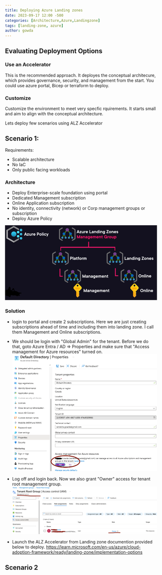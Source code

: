 ```yaml
---
title: Deploying Azure Landing zones
date: 2023-09-17 12:00 -500
categories: [Architecture,Azure,Landingzone]
tags: [landing-zone, azure]
author: gowda
---
```


## Evaluating Deployment Options
### Use an Accelerator
This is the recommended approach. It deployes the conceptual architecure, which provides governance, security, and management from the start.
You could use azure portal, Bicep or terraform to deploy.

### Customize
Customize the environment to meet very specfic rquirements. It starts small and aim to align with the conceptual architecture.

Lets deploy few scenarios using ALZ Accelerator

## Scenario 1:
Requirements:
- Scalable architecture
- No IaC
- Only public facing workloads

### Architecture
- Deploy Enterprise-scale foundation using portal
- Dedicated Management subscription
- Online Application subscription
- No identity, connectivity (network) or Corp management groups or subscription
- Deploy Azure Policy

![Desktop View](/assets/img/landingzone/scenario1.png)

### Solution
- login to portal and create 2 subscriptions. Here we are just creating subscriptions ahead of time and including them into landing zone. I call them Management and Online subscriptions.
- We should be login with "Global Admin" for the tenant. Before we do that, goto Azure Entra / AD => Properties and make sure that "Access management for Azure resources" turned on.
![Desktop View](/assets/img/landingzone/access-mgmt.png)

- Log off and login back. Now we also grant "Owner" access for tenant root management group.
![Desktop View](/assets/img/landingzone/AADOwner.png)

- Launch the ALZ Accelerator from Landing zone documention provided below to deploy.
<https://learn.microsoft.com/en-us/azure/cloud-adoption-framework/ready/landing-zone/implementation-options>

## Scenario 2


    




